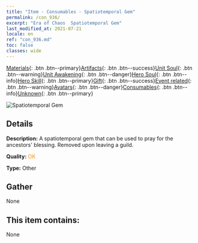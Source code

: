 ```yaml
---
title: "Item - Consumables - Spatiotemporal Gem"
permalink: /con_936/
excerpt: "Era of Chaos  Spatiotemporal Gem"
last_modified_at: 2021-07-21
locale: en
ref: "con_936.md"
toc: false
classes: wide
---
```

 [Materials](/Items/){: .btn .btn--primary}[Artifacts](/Items/Artifacts/){: .btn .btn--success}[Unit Soul](/Items/UnitSoul/){: .btn .btn--warning}[Unit Awakening](/Items/UnitAwakening/){: .btn .btn--danger}[Hero Soul](/Items/HeroSoul/){: .btn .btn--info}[Hero Skill](/Items/HeroSkill/){: .btn .btn--primary}[Gift](/Items/Gift/){: .btn .btn--success}[Event related](/Items/Events/){: .btn .btn--warning}[Avatars](/Items/Avatars/){: .btn .btn--danger}[Consumables](/Items/Consumables/){: .btn .btn--info}[Unknown](/Items/Unknown/){: .btn .btn--primary}

 ![Spatiotemporal Gem](/images/t/i_40024.png)

## Details
 **Description:** A spatiotemporal gem that can be used to pray for the ancestors' blessing. Removed upon leaving a guild.

 **Quality:** <span style="color: #FF8C00">OK</span>

 **Type:** Other

## Gather

  None

## This item contains:

  None

